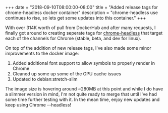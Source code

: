 +++
date = "2018-09-10T08:00:00-08:00"
title = "Added release tags for chrome-headless docker container"
description = "chrome-headless use continues to rise, so lets get some updates into this container."
+++

With over 314K worth of pull from DockerHub and after many requests, I finally got around to creating seperate tags for [chrome-headless](https://hub.docker.com/r/justinribeiro/chrome-headless/) that target each of the channels for Chrome (stable, beta, and dev for linux).

On top of the addition of new release tags, I've also made some minor improvements to the docker image:

1. Added additional font support to allow symbols to properly render in Chrome
2. Cleaned up some up some of the GPU cache issues
3. Updated to debian:stretch-slim

The image size is hovering around ~280MB at this point and while I do have a slimmer version in mind, I'm not quite ready to merge that until I've had some time further testing with it. In the mean time, enjoy new updates and keep using Chrome --headless!